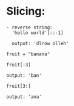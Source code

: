 # Slicing:

```
- reverse string:
  'hello world'[::-1]

  output: 'dlrow olleh'
```

```
fruit = "banana"

fruit[:3]

output: 'ban'

fruit[3:]

output: 'ana'
```
